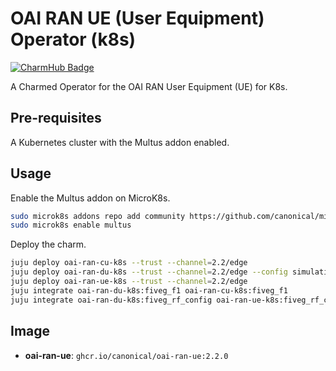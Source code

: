 # OAI RAN UE (User Equipment) Operator (k8s)
[![CharmHub Badge](https://charmhub.io/oai-ran-ue-k8s/badge.svg)](https://charmhub.io/oai-ran-ue-k8s)

A Charmed Operator for the OAI RAN User Equipment (UE) for K8s.

## Pre-requisites

A Kubernetes cluster with the Multus addon enabled.

## Usage

Enable the Multus addon on MicroK8s.

```bash
sudo microk8s addons repo add community https://github.com/canonical/microk8s-community-addons --reference feat/strict-fix-multus
sudo microk8s enable multus
```

Deploy the charm.

```bash
juju deploy oai-ran-cu-k8s --trust --channel=2.2/edge 
juju deploy oai-ran-du-k8s --trust --channel=2.2/edge --config simulation-mode=true
juju deploy oai-ran-ue-k8s --trust --channel=2.2/edge
juju integrate oai-ran-du-k8s:fiveg_f1 oai-ran-cu-k8s:fiveg_f1
juju integrate oai-ran-du-k8s:fiveg_rf_config oai-ran-ue-k8s:fiveg_rf_config
```

## Image

- **oai-ran-ue**: `ghcr.io/canonical/oai-ran-ue:2.2.0`
